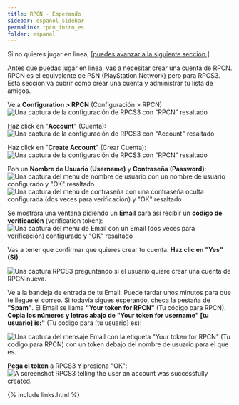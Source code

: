```yaml
---
title: RPCN - Empezando
sidebar: espanol_sidebar
permalink: rpcn_intro_es
folder: espanol
---
```


Si no quieres jugar en linea, [[puedes avanzar a la siguiente sección.]](https://rb3pc.milohax.org/espanol/configuracionrapida/)

Antes que puedas jugar en linea, vas a necesitar crear una cuenta de RPCN. RPCN es el equivalente de PSN (PlayStation Network) pero para RPCS3. Esta seccion va cubrir como crear una cuenta y administrar tu lista de amigos.

Ve a **Configuration > RPCN** (Configuración > RPCN)
![Una captura de la configuración de RPCS3 con "RPCN" resaltado](https://raw.githubusercontent.com/hmxmilohax/rb3-pc/main/assets/images/rpcn/rpcn.png "RPCS3: RPCN")

Haz click en "**Account**" (Cuenta):  
![Una captura de la configuración de RPCS3 con "Account" resaltado](https://raw.githubusercontent.com/hmxmilohax/rb3-pc/main/assets/images/rpcn/rpcnpopup.png "RPCN")

Haz click en "**Create Account**" (Crear Cuenta):  
![Una captura de la configuración de RPCS3 con "RPCN" resaltado](https://raw.githubusercontent.com/hmxmilohax/rb3-pc/main/assets/images/rpcn/account.png "RPCN: Account")

Pon un **Nombre de Usuario (Username)** y **Contraseña (Password)**:    
![Una captura del menú de nombre de usuario con un nombre de usuario configurado y "OK" resaltado](https://raw.githubusercontent.com/hmxmilohax/rb3-pc/main/assets/images/rpcn/user.png "RPCN: User")  
![Una captura del menú de contraseña con una contraseña oculta configurada (dos veces para verificación) y "OK" resaltado](https://raw.githubusercontent.com/hmxmilohax/rb3-pc/main/assets/images/rpcn/password.png "RPCN: Password")  

Se mostrara una ventana pidiendo un **Email** para así recibir un **codigo de verificación** (verification token):  
![Una captura del menú de Email con un Email (dos veces para verificación) configurado y "OK" resaltado](https://raw.githubusercontent.com/hmxmilohax/rb3-pc/main/assets/images/rpcn/email.png "RPCN: Email")  

Vas a tener que confirmar que quieres crear tu cuenta. **Haz clic en "Yes" (Si)**.

![Una captura RPCS3 preguntando si el usuario quiere crear una cuenta de RPCN nueva.](https://raw.githubusercontent.com/hmxmilohax/rb3-pc/main/assets/images/rpcn/confirm.png "RPCN: Account Creation")

Ve a la bandeja de entrada de tu Email. Puede tardar unos minutos para que te llegue el correo. Si todavía sigues esperando, checa la pestaña de **"Spam"**. El Email se llama **"Your token for RPCN"** (Tu código para RPCN). **Copia los números y letras abajo de "Your token for username" [tu usuario] is:"** (Tu codigo para [tu usuario] es):

![Una captura del mensaje Email con la etiqueta "Your token for RPCN" (Tu codigo para RPCN) con un token debajo del nombre de usuario para el que es.](https://raw.githubusercontent.com/hmxmilohax/rb3-pc/main/assets/images/rpcn/emailtoken.png "Your token for RPCN (Tu codigo para RPCN)")

**Pega el token** a RPCS3 Y presiona "OK":  
![A screenshot RPCS3 telling the user an account was successfully created.](https://raw.githubusercontent.com/hmxmilohax/rb3-pc/main/assets/images/rpcn/created.png "RPCN: Username")

{% include links.html %}